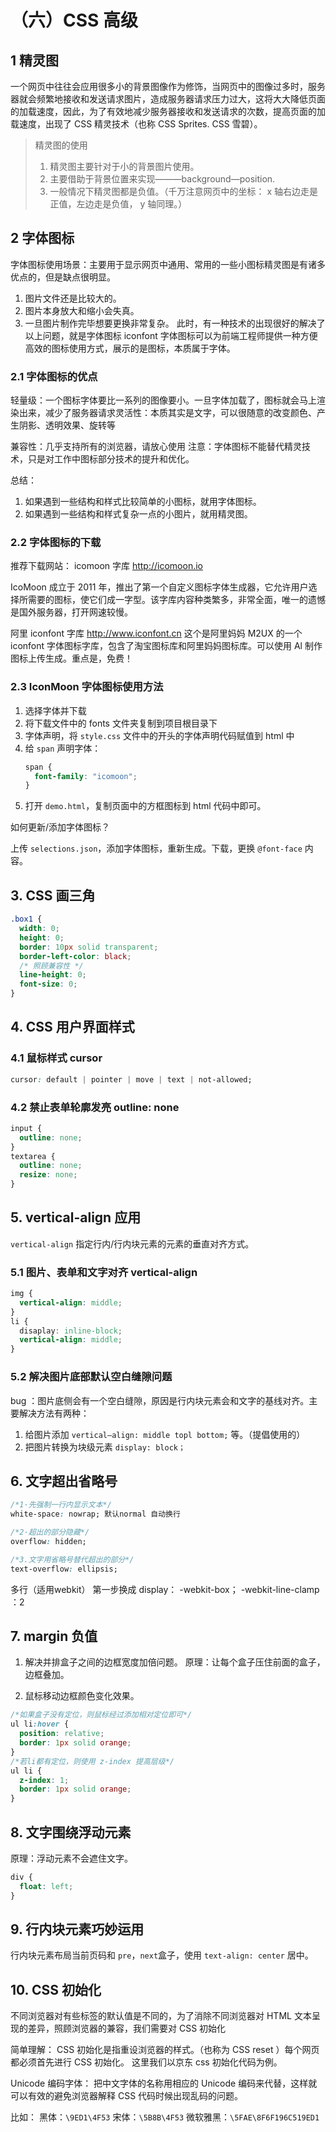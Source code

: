 # （六）CSS 高级

## 1 精灵图

一个网页中往往会应用很多小的背景图像作为修饰，当网页中的图像过多时，服务器就会频繁地接收和发送请求图片，造成服务器请求压力过大，这将大大降低页面的加载速度，因此，为了有效地减少服务器接收和发送请求的次数，提高页面的加载速度，出现了 CSS 精灵技术（也称 CSS Sprites. CSS 雪碧）。

>精灵图的使用
>1. 精灵图主要针对于小的背景图片使用。
>2. 主要借助于背景位置来实现———background—position.
>3. 一般情况下精灵图都是负值。（千万注意网页中的坐标： x 轴右边走是正值，左边走是负值， y 轴同理。）

## 2 字体图标

字体图标使用场景：主要用于显示网页中通用、常用的一些小图标精灵图是有诸多优点的，但是缺点很明显。

1. 图片文件还是比较大的。
2. 图片本身放大和缩小会失真。
3. 一旦图片制作完毕想要更换非常复杂。
   此时，有一种技术的出现很好的解决了以上问题，就是字体图标 iconfont
   字体图标可以为前端工程师提供一种方便高效的图标使用方式，展示的是图标，本质属于字体。

### 2.1 字体图标的优点

轻量级：一个图标字体要比一系列的图像要小。一旦字体加载了，图标就会马上渲染出来，减少了服务器请求灵活性：本质其实是文字，可以很随意的改变颜色、产生阴影、透明效果、旋转等

兼容性：几乎支持所有的浏览器，请放心使用
注意：字体图标不能替代精灵技术，只是对工作中图标部分技术的提升和优化。

总结：

1. 如果遇到一些结构和样式比较简单的小图标，就用字体图标。
2. 如果遇到一些结构和样式复杂一点的小图片，就用精灵图。

### 2.2 字体图标的下载

推荐下载网站：
icomoon 字库 http://icomoon.io

IcoMoon 成立于 2011 年，推出了第一个自定义图标字体生成器，它允许用户选择所需要的图标，使它们成一字型。该字库内容种类繁多，非常全面，唯一的遗憾是国外服务器，打开网速较慢。

阿里 iconfont 字库 http://www.iconfont.cn
这个是阿里妈妈 M2UX 的一个 iconfont 字体图标字库，包含了淘宝图标库和阿里妈妈图标库。可以使用 Al 制作图标上传生成。重点是，免费！

### 2.3 IconMoon 字体图标使用方法

1. 选择字体并下载
2. 将下载文件中的 fonts 文件夹复制到项目根目录下
3. 字体声明，将 `style.css` 文件中的开头的字体声明代码赋值到 html 中
4. 给 `span` 声明字体：
   ```css
   span {
     font-family: "icomoon";
   }
   ```
5. 打开 `demo.html`，复制页面中的方框图标到 html 代码中即可。

如何更新/添加字体图标？

上传 `selections.json`，添加字体图标，重新生成。下载，更换 `@font-face` 内容。

## 3. CSS 画三角

```css
.box1 {
  width: 0;
  height: 0;
  border: 10px solid transparent;
  border-left-color: black;
  /* 照顾兼容性 */
  line-height: 0;
  font-size: 0;
}
```

## 4. CSS 用户界面样式

### 4.1 鼠标样式 cursor

```css
cursor: default | pointer | move | text | not-allowed;
```

### 4.2 禁止表单轮廓发亮 outline: none

```css
input {
  outline: none;
}
textarea {
  outline: none;
  resize: none;
}
```

## 5. vertical-align 应用

`vertical-align` 指定行内/行内块元素的元素的垂直对齐方式。

### 5.1 图片、表单和文字对齐 vertical-align

```css
img {
  vertical-align: middle;
}
li {
  disaplay: inline-block;
  vertical-align: middle;
}
```

### 5.2 解决图片底部默认空白缝隙问题

bug ：图片底侧会有一个空白缝隙，原因是行内块元素会和文字的基线对齐。主要解决方法有两种：

1. 给图片添加 `vertical—align: middle topl bottom;` 等。（提倡使用的）
2. 把图片转换为块级元素 `display: block；`

## 6. 文字超出省略号

```css
/*1·先强制一行内显示文本*/
white-space: nowrap; 默认normal 自动换行

/*2·超出的部分隐藏*/
overflow: hidden;

/*3.文字用省略号替代超出的部分*/
text-overflow: ellipsis;
```
多行（适用webkit）
第一步换成
display： -webkit-box；
-webkit-line-clamp ：2 

## 7. margin 负值

1. 解决并排盒子之间的边框宽度加倍问题。
   原理：让每个盒子压住前面的盒子，边框叠加。

2. 鼠标移动边框颜色变化效果。

```css
/*如果盒子没有定位，则鼠标经过添加相对定位即可*/
ul li:hover {
  position: relative;
  border: 1px solid orange;
}
/*若li都有定位，则使用 z-index 提高层级*/
ul li {
  z-index: 1;
  border: 1px solid orange;
}
```

## 8. 文字围绕浮动元素

原理：浮动元素不会遮住文字。

```css
div {
  float: left;
}
```

## 9. 行内块元素巧妙运用

行内块元素布局当前页码和 `pre`，`next`盒子，使用 `text-align: center` 居中。

## 10. CSS 初始化

不同浏览器对有些标签的默认值是不同的，为了消除不同浏览器对 HTML 文本呈现的差异，照顾浏览器的兼容，我们需要对 CSS 初始化

简单理解： CSS 初始化是指重设浏览器的样式。（也称为 CSS reset ）每个网页都必须首先进行 CSS 初始化。
这里我们以京东 css 初始化代码为例。

Unicode 编码字体：
把中文字体的名称用相应的 Unicode 编码来代替，这样就可以有效的避免浏览器解释 CSS 代码时候出现乱码的问题。

比如：
黑体：`\9ED1\4F53`
宋体：`\5B8B\4F53`
微软雅黑：`\5FAE\8F6F196C519ED1`

